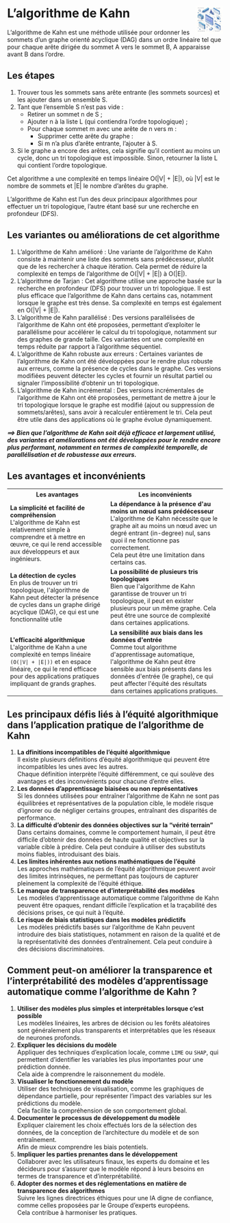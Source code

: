 # **L’algorithme de Kahn**<a href="../../"><img src="../../assets/atomicDs.png" alt="Data science" align="right" height="64px"></a>
L’algorithme de Kahn est une méthode utilisée pour ordonner les sommets d’un graphe orienté acyclique (DAG) dans un ordre linéaire tel que pour chaque arête dirigée du sommet A vers le sommet B, A apparaisse avant B dans l’ordre.

## Les étapes
1. Trouver tous les sommets sans arête entrante (les sommets sources) et les ajouter dans un ensemble S.
2. Tant que l’ensemble S n’est pas vide :
    * Retirer un sommet n de S ;
    * Ajouter n à la liste L (qui contiendra l’ordre topologique) ;
    * Pour chaque sommet m avec une arête de n vers m :
        * Supprimer cette arête du graphe :
        * Si m n’a plus d’arête entrante, l’ajouter à S.
3. Si le graphe a encore des arêtes, cela signifie qu’il contient au moins un cycle, donc un tri topologique est impossible. Sinon, retourner la liste L qui contient l’ordre topologique.

Cet algorithme a une complexité en temps linéaire O(|V| + |E|), où |V| est le nombre de sommets et |E| le nombre d’arêtes du graphe.

L’algorithme de Kahn est l’un des deux principaux algorithmes pour effectuer un tri topologique, l’autre étant basé sur une recherche en profondeur (DFS).
## **Les variantes ou améliorations de cet algorithme**
1. L’algorithme de Kahn amélioré : Une variante de l’algorithme de Kahn consiste à maintenir une liste des sommets sans prédécesseur, plutôt que de les rechercher à chaque itération. Cela permet de réduire la complexité en temps de l’algorithme de O(|V| + |E|) à O(|E|).
2. L’algorithme de Tarjan : Cet algorithme utilise une approche basée sur la recherche en profondeur (DFS) pour trouver un tri topologique. Il est plus efficace que l’algorithme de Kahn dans certains cas, notamment lorsque le graphe est très dense. Sa complexité en temps est également en O(|V| + |E|).
3. L’algorithme de Kahn parallélisé : Des versions parallélisées de l’algorithme de Kahn ont été proposées, permettant d’exploiter le parallélisme pour accélérer le calcul du tri topologique, notamment sur des graphes de grande taille. Ces variantes ont une complexité en temps réduite par rapport à l’algorithme séquentiel.
4. L’algorithme de Kahn robuste aux erreurs : Certaines variantes de l’algorithme de Kahn ont été développées pour le rendre plus robuste aux erreurs, comme la présence de cycles dans le graphe. Ces versions modifiées peuvent détecter les cycles et fournir un résultat partiel ou signaler l’impossibilité d’obtenir un tri topologique.
5. L’algorithme de Kahn incrémental : Des versions incrémentales de l’algorithme de Kahn ont été proposées, permettant de mettre à jour le tri topologique lorsque le graphe est modifié (ajout ou suppression de sommets/arêtes), sans avoir à recalculer entièrement le tri. Cela peut être utile dans des applications où le graphe évolue dynamiquement.

_**⟹ Bien que l’algorithme de Kahn soit déjà efficace et largement utilisé, des variantes et améliorations ont été développées pour le rendre encore plus performant, notamment en termes de complexité temporelle, de parallélisation et de robustesse aux erreurs.**_
## **Les avantages et inconvénients**
<table>
    <tr>
        <th>Les avantages</th>
        <th>Les inconvénients</th>
    </tr>
        <td><b>La simplicité et facilité de compréhension</b><br>
    L'algorithme de Kahn est relativement simple à comprendre et à mettre en œuvre, ce qui le rend accessible aux développeurs et aux ingénieurs.</td>
        <td><b>La dépendance à la présence d'au moins un nœud sans prédécesseur</b><br>L'algorithme de Kahn nécessite que le graphe ait au moins un nœud avec un degré entrant (in-degree) nul, sans quoi il ne fonctionne pas correctement.<br>Cela peut être une limitation dans certains cas. </td>
    <tr>
        <td><b>La détection de cycles</b><br>En plus de trouver un tri topologique, l'algorithme de Kahn peut détecter la présence de cycles dans un graphe dirigé acyclique (DAG), ce qui est une fonctionnalité utile</td>
        <td><b>La possibilité de plusieurs tris topologiques</b><br>Bien que l'algorithme de Kahn garantisse de trouver un tri topologique, il peut en exister plusieurs pour un même graphe. Cela peut être une source de complexité dans certaines applications.</td>
    </tr>
    <tr>
        <td><b>L'efficacité algorithmique</b><br>L'algorithme de Kahn a une complexité en temps linéaire <code>(O(|V| + |E|))</code> et en espace linéaire, ce qui le rend efficace pour des applications pratiques impliquant de grands graphes.</td>
        <td><b>La sensibilité aux biais dans les données d'entrée</b><br>Comme tout algorithme d'apprentissage automatique, l'algorithme de Kahn peut être sensible aux biais présents dans les données d'entrée (le graphe), ce qui peut affecter l'équité des résultats dans certaines applications pratiques.</td>
    </tr>
</table>

## **Les principaux défis liés à l’équité algorithmique dans l’application pratique de l’algorithme de Kahn**
1. **La dfinitions incompatibles de l’équité algorithmique**  
   Il existe plusieurs définitions d’équité algorithmique qui peuvent être incompatibles les unes avec les autres.  
   Chaque définition interprète l’équité différemment, ce qui soulève des avantages et des inconvénients pour chacune d’entre elles.
2. **Les données d’apprentissage biaisées ou non représentatives**  
   Si les données utilisées pour entraîner l’algorithme de Kahn ne sont pas équilibrées et représentatives de la population cible, le modèle risque d’ignorer ou de négliger certains groupes, entraînant des disparités de performance.
3. **La difficulté d’obtenir des données objectives sur la “vérité terrain”**  
   Dans certains domaines, comme le comportement humain, il peut être difficile d’obtenir des données de haute qualité et objectives sur la variable cible à prédire. Cela peut conduire à utiliser des substituts moins fiables, introduisant des biais.
4. **Les limites inhérentes aux notions mathématiques de l’équité**  
   Les approches mathématiques de l’équité algorithmique peuvent avoir des limites intrinsèques, ne permettant pas toujours de capturer pleinement la complexité de l’équité éthique.
5. **Le manque de transparence et d’interprétabilité des modèles**  
   Les modèles d’apprentissage automatique comme l’algorithme de Kahn peuvent être opaques, rendant difficile l’explication et la traçabilité des décisions prises, ce qui nuit à l’équité.
6. **Le risque de biais statistiques dans les modèles prédictifs**  
   Les modèles prédictifs basés sur l’algorithme de Kahn peuvent introduire des biais statistiques, notamment en raison de la qualité et de la représentativité des données d’entraînement. Cela peut conduire à des décisions discriminatoires.
## **Comment peut-on améliorer la transparence et l’interprétabilité des modèles d’apprentissage automatique comme l’algorithme de Kahn ?**
1. **Utiliser des modèles plus simples et interprétables lorsque c’est possible**   
   Les modèles linéaires, les arbres de décision ou les forêts aléatoires sont généralement plus transparents et interprétables que les réseaux de neurones profonds.
2. **Expliquer les décisions du modèle**  
   Appliquer des techniques d’explication locale, comme `LIME` ou `SHAP`, qui permettent d’identifier les variables les plus importantes pour une prédiction donnée.  
   Cela aide à comprendre le raisonnement du modèle.
3. **Visualiser le fonctionnement du modèle**  
   Utiliser des techniques de visualisation, comme les graphiques de dépendance partielle, pour représenter l’impact des variables sur les prédictions du modèle.  
   Cela facilite la compréhension de son comportement global.
4. **Documenter le processus de développement du modèle**  
   Expliquer clairement les choix effectués lors de la sélection des données, de la conception de l’architecture du modèle et de son entraînement.  
   Afin de mieux comprendre les biais potentiels.
5. **Impliquer les parties prenantes dans le développement**  
   Collaborer avec les utilisateurs finaux, les experts du domaine et les décideurs pour s’assurer que le modèle répond à leurs besoins en termes de transparence et d’interprétabilité.
6. **Adopter des normes et des réglementations en matière de transparence des algorithmes**  
   Suivre les lignes directrices éthiques pour une IA digne de confiance, comme celles proposées par le Groupe d’experts européens.  
   Cela contribue à harmoniser les pratiques.